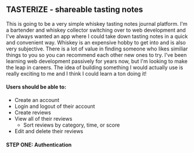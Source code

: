 ## TASTERIZE - shareable tasting notes

This is going to be a very simple whiskey tasting notes journal platform. I'm a bartender and whiskey collector switching over to web development and I've always wanted an app where I could take down tasting notes in a quick and convenient way. Whiskey is an expensive hobby to get into and is also very subjective. There is a lot of value in finding someone who likes similiar things to you so you can recommend each other new ones to try. I've been learning web development passively for years now, but I'm looking to make the leap in careers. The idea of building something I would actually use is really exciting to me and I think I could learn a ton doing it!

#### Users should be able to:

- Create an account
- Login and logout of their account
- Create reviews
- View all of their reviews
  - Sort reviews by category, time, or score
- Edit and delete their reviews

#### STEP ONE: Authentication
